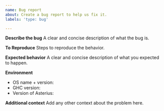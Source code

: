 ```yaml
---
name: Bug report
about: Create a bug report to help us fix it.
labels: 'type: bug'

---
```


**Describe the bug**
A clear and concise description of what the bug is.

**To Reproduce**
Steps to reproduce the behavior.

**Expected behavior**
A clear and concise description of what you expected to happen.

**Environment**
 - OS name + version:
 - GHC version:
 - Version of Asterius:

**Additional context**
Add any other context about the problem here.
